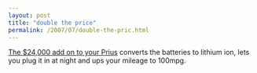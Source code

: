 ```yaml
---
layout: post
title: "double the price"
permalink: /2007/07/double-the-pric.html
---
```


<p><a title="PLUG-IN HYBRIDS / Making green cars greener costs a bundle / With $24,000 add-on, plug-in Toyota Prius is mostly for rich" href="http://www.sfgate.com/cgi-bin/article.cgi?file=/c/a/2007/07/21/BAG08R4M7E1.DTL&amp;type=tech">The $24,000 add on to your Prius</a> converts the batteries to lithium ion, lets you plug it in at night and ups your mileage to 100mpg.</p>


